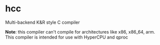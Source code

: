 # hcc
Multi-backend K&R style C compiler

**Note**: this compiler can't compile for architectures like x86, x86_64, arm. This compiler is intended for use with HyperCPU and qproc
